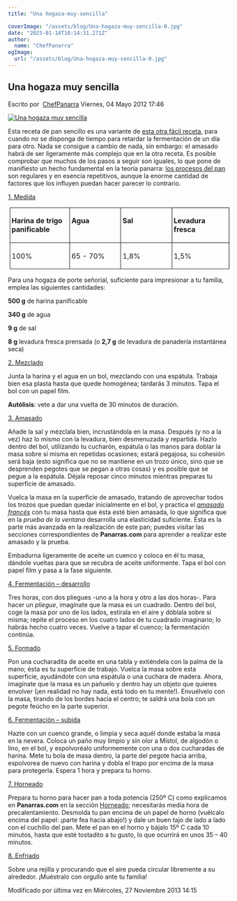 ```yaml
---
title: "Una hogaza-muy-sencilla"

coverImage: "/assets/blog/Una-hogaza-muy-sencilla-0.jpg"
date: "2023-01-14T18:14:31.271Z"
author:
  name: "ChefPanarra"
ogImage:
  url: "/assets/blog/Una-hogaza-muy-sencilla-0.jpg"
---
```


## Una hogaza muy sencilla

Escrito por  [ChefPanarra](/web/20190120215927/http://www.panarras.com/index.php/home/recetas/panes-basicos/itemlist/user/56-chefpanarra) Viernes, 04 Mayo 2012 17:46

[![Una hogaza muy sencilla](https://web.archive.org/web/20190120215927im_/http://www.panarras.com/media/k2/items/cache/fa55c8bad0e242eb7986dc1135b50adb_L.jpg)](/web/20190120215927/http://www.panarras.com/media/k2/items/cache/fa55c8bad0e242eb7986dc1135b50adb_XL.jpg "Clic para vista previa de la imagen")

Esta receta de pan sencillo es una variante de [esta otra fácil receta](/web/20190120215927/http://www.panarras.com/index.php/home/recetas/panes-basicos/item/29-hogaza-basica), para cuando no se disponga de tiempo para retardar la fermentación de un día para otro. Nada se consigue a cambio de nada, sin embargo: el amasado habrá de ser ligeramente más complejo que en la otra receta. Es posible comprobar que muchos de los pasos a seguir son iguales, lo que pone de manifiesto un hecho fundamental en la teoría panarra: [los procesos del pan](/web/20190120215927/http://www.panarras.com/index.php/tecnica/las-fases-del-pan) son regulares y en esencia repetitivos, aunque la enorme cantidad de factores que los influyen puedan hacer parecer lo contrario.

[1\. Medida](/web/20190120215927/http://www.panarras.com/index.php/tecnica/las-fases-del-pan/medida)

<table class="MsoNormalTable" style="margin-left: 2.75pt; border-collapse: collapse;" border="0" cellspacing="0" cellpadding="0"><tbody><tr><td style="width: 120.45pt; border-width: 1pt medium 1pt 1pt; border-style: solid none solid solid; border-color: black -moz-use-text-color black black; -moz-border-top-colors: none; -moz-border-right-colors: none; -moz-border-bottom-colors: none; -moz-border-left-colors: none; -moz-border-image: none; padding: 2.75pt;" valign="top" width="161"><p class="Contenidodelatabla"><strong>Harina de trigo panificable</strong></p></td><td style="width: 120.5pt; border-width: 1pt medium 1pt 1pt; border-style: solid none solid solid; border-color: black -moz-use-text-color black black; -moz-border-top-colors: none; -moz-border-right-colors: none; -moz-border-bottom-colors: none; -moz-border-left-colors: none; -moz-border-image: none; padding: 2.75pt;" valign="top" width="161"><p class="Contenidodelatabla"><strong>Agua</strong></p></td><td style="width: 120.45pt; border-width: 1pt medium 1pt 1pt; border-style: solid none solid solid; border-color: black -moz-use-text-color black black; -moz-border-top-colors: none; -moz-border-right-colors: none; -moz-border-bottom-colors: none; -moz-border-left-colors: none; -moz-border-image: none; padding: 2.75pt;" valign="top" width="161"><p class="Contenidodelatabla"><strong>Sal</strong></p></td><td style="width: 120.5pt; border: 1pt solid black; padding: 2.75pt;" valign="top" width="161"><p class="Contenidodelatabla"><strong>Levadura fresca</strong></p></td></tr><tr><td style="width: 120.45pt; border-width: medium medium 1pt 1pt; border-style: none none solid solid; border-color: -moz-use-text-color -moz-use-text-color black black; padding: 2.75pt;" valign="top" width="161"><p class="Contenidodelatabla">100%</p></td><td style="width: 120.5pt; border-width: medium medium 1pt 1pt; border-style: none none solid solid; border-color: -moz-use-text-color -moz-use-text-color black black; padding: 2.75pt;" valign="top" width="161"><p class="Contenidodelatabla">65 - 70%</p></td><td style="width: 120.45pt; border-width: medium medium 1pt 1pt; border-style: none none solid solid; border-color: -moz-use-text-color -moz-use-text-color black black; padding: 2.75pt;" valign="top" width="161"><p class="Contenidodelatabla">1,8%</p></td><td style="width: 120.5pt; border-right: 1pt solid black; border-width: medium 1pt 1pt; border-style: none solid solid; border-color: -moz-use-text-color black black; -moz-border-top-colors: none; -moz-border-right-colors: none; -moz-border-bottom-colors: none; -moz-border-left-colors: none; -moz-border-image: none; padding: 2.75pt;" valign="top" width="161"><p class="Contenidodelatabla">1,5%</p></td></tr></tbody></table>

Para una hogaza de porte señorial, suficiente para impresionar a tu familia, emplea las siguientes cantidades:

**500 g** de harina panificable

**340 g** de agua

**9 g** de sal

**8 g** levadura fresca prensada (o **2,7 g** de levadura de panadería instantánea seca)

[2\. Mezclado](/web/20190120215927/http://www.panarras.com/index.php/tecnica/las-fases-del-pan/mezclado)

Junta la harina y el agua en un bol, mezclando con una espátula. Trabaja bien esa plasta hasta que quede homogénea; tardarás 3 minutos. Tapa el bol con un papel film.

**Autólisis**: vete a dar una vuelta de 30 minutos de duración.

[3\. Amasado](/web/20190120215927/http://www.panarras.com/index.php/tecnica/las-fases-del-pan/amasado)

Añade la sal y mézclala bien, incrustándola en la masa. Después (y no a la vez) haz lo mismo con la levadura, bien desmenuzada y repartida. Hazlo dentro del bol, utilizando tu cucharón, espátula o las manos para doblar la masa sobre sí misma en repetidas ocasiones; estará pegajosa, su cohesión será baja (esto significa que no se mantiene en un trozo único, sino que se desprenden pegotes que se pegan a otras cosas) y es posible que se pegue a la espátula. Déjala reposar cinco minutos mientras preparas tu superficie de amasado.

Vuelca la masa en la superficie de amasado, tratando de aprovechar todos los trozos que puedan quedar inicialmente en el bol, y practica el [_amasado francés_](/web/20190120215927/http://www.panarras.com/index.php/tecnica/tecnicas-de-amasado/duro-lepard-y-bertinet) con tu masa hasta que ésta esté bien amasada, lo que significa que en la _prueba de la ventana_ desarrolla una elasticidad suficiente. Ésta es la parte más avanzada en la realización de este pan; puedes visitar las secciones correspondientes de **Panarras.com** para aprender a realizar este amasado y la prueba.

Embadurna ligeramente de aceite un cuenco y coloca en él tu masa, dándole vueltas para que se recubra de aceite uniformente. Tapa el bol con papel film y pasa a la fase siguiente.

[4\. Fermentación – desarrollo](/web/20190120215927/http://www.panarras.com/index.php/tecnica/las-fases-del-pan/fermentacion-desarrollo)

Tres horas, con dos pliegues -uno a la hora y otro a las dos horas-. Para hacer un _pliegue_, imagínate que la masa es un cuadrado. Dentro del bol, coge la masa por uno de los lados, estírala en el aire y dóblala sobre sí misma; repite el proceso en los cuatro lados de tu cuadrado imaginario; lo habrás hecho cuatro veces. Vuelve a tapar el cuenco; la fermentación continúa.

[5\. Formado](/web/20190120215927/http://www.panarras.com/index.php/tecnica/las-fases-del-pan/formado)

Pon una cucharadita de aceite en una tabla y extiéndela con la palma de la mano; ésta es tu superficie de trabajo. Vuelca la masa sobre esta superficie, ayudándote con una espátula o una cuchara de madera. Ahora, imagínate que la masa es un pañuelo y dentro hay un objeto que quieres envolver (¡en realidad no hay nada, está todo en tu mente!). Envuélvelo con la masa, tirando de los bordes hacia el centro; te saldrá una bola con un pegote feúcho en la parte superior.

[6\. Fermentación – subida](/web/20190120215927/http://www.panarras.com/index.php/tecnica/las-fases-del-pan/fermentacion-subida)

Hazte con un cuenco grande, o limpia y seca aquél donde estaba la masa en la nevera. Coloca un paño muy limpio y sin olor a Mistol, de algodón o lino, en el bol, y espolvoréalo uniformemente con una o dos cucharadas de harina. Mete tu bola de masa dentro, la parte del pegote hacia arriba, espolvorea de nuevo con harina y dobla el trapo por encima de la masa para protegerla. Espera 1 hora y prepara tu horno.

[7\. Horneado](/web/20190120215927/http://www.panarras.com/index.php/tecnica/las-fases-del-pan/horneado)

Prepara tu horno para hacer pan a toda potencia (250º C) como explicamos en **Panarras.com** en la sección [Horneado](/web/20190120215927/http://www.panarras.com/index.php/tecnica/las-fases-del-pan/horneado); necesitarás media hora de precalentamiento. Desmolda tu pan encima de un papel de horno (vuélcalo encima del papel: ¡parte fea hacia abajo!) y dale un buen tajo de lado a lado con el cuchillo del pan. Mete el pan en el horno y bájalo 15º C cada 10 minutos, hasta que esté tostadito a tu gusto, lo que ocurrirá en unos 35 – 40 minutos.

[8\. Enfriado](/web/20190120215927/http://www.panarras.com/index.php/tecnica/las-fases-del-pan/enfriado-y-conservacion)

Sobre una rejilla y procurando que el aire pueda circular libremente a su alrededor. ¡Muéstralo con orgullo ante tu familia!

Modificado por última vez en Miércoles, 27 Noviembre 2013 14:15
